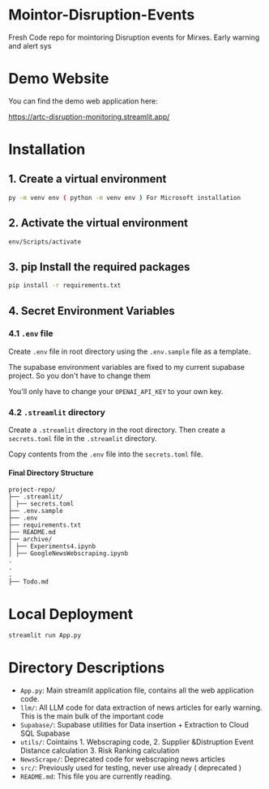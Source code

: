 # Mointor-Disruption-Events
 Fresh Code repo for mointoring Disruption events for Mirxes. Early warning and alert sys


# Demo Website
You can find the demo web application here:

https://artc-disruption-monitoring.streamlit.app/


# Installation

## 1. Create a virtual environment
```bash
py -m venv env ( python -m venv env ) For Microsoft installation 
```
## 2. Activate the virtual environment
```bash
env/Scripts/activate
```

## 3. pip Install the required packages
```bash
pip install -r requirements.txt
```

## 4. Secret Environment Variables

### 4.1 ``.env`` file
Create ```.env``` file in root directory using the ```.env.sample``` file as a template.

The supabase environment variables are fixed to my current supabase project. So you don't have to change them

You'll only have to change your ```OPENAI_API_KEY``` to your own key.

### 4.2 ``.streamlit`` directory

Create a `.streamlit` directory in the root directory. Then create a `secrets.toml` file in the `.streamlit` directory.

Copy contents from the `.env` file into the `secrets.toml` file.

#### Final Directory Structure

```
project-repo/
├── .streamlit/
│ ├── secrets.toml
├── .env.sample
├── .env
├── requirements.txt
├── README.md
├── archive/
│ ├── Experiments4.ipynb
│ ├── GoogleNewsWebscraping.ipynb
.
.
.
├── Todo.md
```


# Local Deployment
```bash
streamlit run App.py
```

# Directory Descriptions

- `App.py`: Main streamlit application file, contains all the web application code.
- `llm/`: All LLM code for data extraction of news articles for early warning. This is the main bulk of the important code
- `Supabase/`: Supabase utilities for Data insertion + Extraction to Cloud SQL Supabase
- `utils/`: Cointains 1. Webscraping code, 2. Supplier &Distruption Event Distance calculation 3. Risk Ranking calculation
- `NewsScrape/`: Deprecated code for webscraping news articles
- `src/`: Previously used for testing, never use already ( deprecated ) 
- `README.md`: This file you are currently reading.



